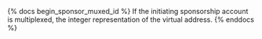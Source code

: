 {% docs begin_sponsor_muxed_id %}
If the initiating sponsorship account is multiplexed, the integer representation of the virtual address.
{% enddocs %}